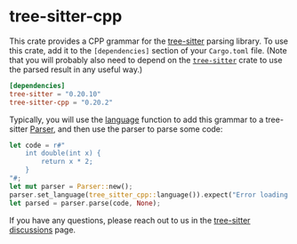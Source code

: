 # tree-sitter-cpp

This crate provides a CPP grammar for the [tree-sitter][] parsing library. To
use this crate, add it to the `[dependencies]` section of your `Cargo.toml`
file. (Note that you will probably also need to depend on the
[`tree-sitter`][tree-sitter crate] crate to use the parsed result in any useful
way.)

```toml
[dependencies]
tree-sitter = "0.20.10"
tree-sitter-cpp = "0.20.2"
```

Typically, you will use the [language][language] function to add this
grammar to a tree-sitter [Parser][], and then use the parser to parse some code:

```rust
let code = r#"
    int double(int x) {
        return x * 2;
    }
"#;
let mut parser = Parser::new();
parser.set_language(tree_sitter_cpp::language()).expect("Error loading CPP grammar");
let parsed = parser.parse(code, None);
```

If you have any questions, please reach out to us in the [tree-sitter
discussions] page.

[language]: https://docs.rs/tree-sitter-cpp/*/tree_sitter_cpp/fn.language.html
[Parser]: https://docs.rs/tree-sitter/*/tree_sitter/struct.Parser.html
[tree-sitter]: https://tree-sitter.github.io/
[tree-sitter crate]: https://crates.io/crates/tree-sitter
[tree-sitter discussions]: https://github.com/tree-sitter/tree-sitter/discussions
